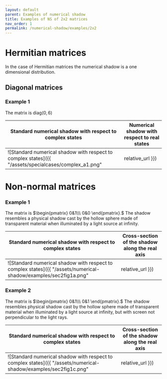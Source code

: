 ```yaml
---
layout: default
parent: Examples of numerical shadow
title: Examples of NS of 2x2 matrices
nav_order: 1
permalink: /numerical-shadow/examples/2x2
---
```

# Hermitian matrices

In the case of Hermitian matrices the numerical shadow is a one
dimensional distribution.

## Diagonal matrices

### Example 1

The matrix is $\mathrm{diag}(0,6)$

| Standard numerical shadow with respect to complex states | Numerical shadow with respect to real states |
| --- | --- |
| ![Standard numerical shadow with respect to complex states]({{ "/assets/specialcases/complex_a1.png" | relative_url }}) | ![Numerical shadow with respect to real states]({{ "/assets/specialcases/real_a1.png" | relative_url }}) |


# Non-normal matrices

### Example 1

The matrix is $\begin{pmatrix} 0&1\\\ 0&0 \end{pmatrix}.$ The shadow
resembles a physical shadow cast by the hollow sphere made of
transparent material when illuminated by a light source at infinity.

| Standard numerical shadow with respect to complex states | Cross-section of the shadow along the real axis |
| --- | --- |
| ![Standard numerical shadow with respect to complex states]({{ "/assets/numerical-shadow/examples/sec2fig1a.png" | relative_url }}) | ![Numerical shadow with respect to real states]({{ "/assets/numerical-shadow/examples/sec2fig1b.png" | relative_url }}) |


### Example 2

The matrix is $\begin{pmatrix} 0&1\\\ 0&1 \end{pmatrix}.$ The shadow
resembles physical shadow cast by the hollow sphere made of transparent
material when illuminated by a light source at infinity, but with screen
not perpendicular to the light rays.

| Standard numerical shadow with respect to complex states | Cross-section of the shadow along the real axis |
| --- | --- |
| ![Standard numerical shadow with respect to complex states]({{ "/assets/numerical-shadow/examples/sec2fig1c.png" | relative_url }}) | ![Numerical shadow with respect to real states]({{ "/assets/numerical-shadow/examples/sec2fig1d.png" | relative_url }}) |
